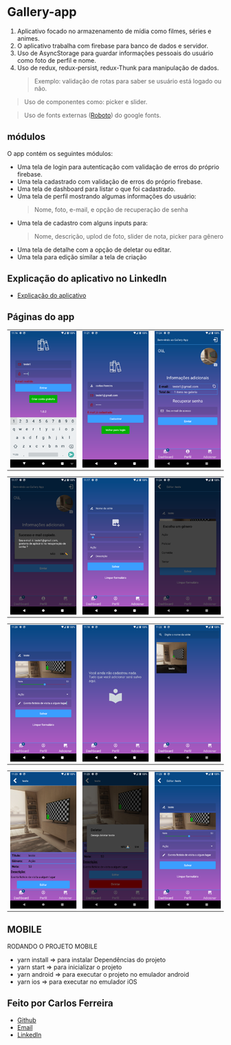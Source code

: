 # Gallery-app

1. Aplicativo focado no armazenamento de mídia como filmes, séries e animes.
2. O aplicativo trabalha com firebase para banco de dados e servidor.
3. Uso de AsyncStorage para guardar informações pessoais do usuário como foto de perfil e nome.
4. Uso de redux, redux-persist, redux-Thunk para manipulação de dados.
   > Exemplo: validação de rotas para saber se usuário está logado ou não.

> Uso de componentes como: picker e slider.

> Uso de fonts externas ([Roboto](https://fonts.google.com/specimen/Roboto)) do google fonts.

## módulos

O app contém os seguintes módulos:

- Uma tela de login para autenticação com validação de erros do próprio firebase.
- Uma tela cadastrado com validação de erros do próprio firebase.
- Uma tela de dashboard para listar o que foi cadastrado.
- Uma tela de perfil mostrando algumas informações do usuário:
  > Nome, foto, e-mail, e opção de recuperação de senha
- Uma tela de cadastro com alguns inputs para:
  > Nome, descrição, uplod de foto, slider de nota, picker para gênero
- Uma tela de detalhe com a opção de deletar ou editar.
- Uma tela para edição similar a tela de criação

## Explicação do aplicativo no LinkedIn

- [Explicação do aplicativo](https://www.linkedin.com/posts/carlos-ferreira-4b2ba219a_js-reactnative-redux-activity-6802983240601747456-2iY6)

## Páginas do app

<table>
  <tr>
<td><img src="https://github.com/CarlosSTS/gallery-app/blob/master/images/login.png" alt="Foto do App login" width="360" /></td>
<td><img src="https://github.com/CarlosSTS/gallery-app/blob/master/images/createAccount.png" alt="Foto do App criarConta" width="360" /></td>
<td><img src="https://github.com/CarlosSTS/gallery-app/blob/master/images/profile.png" alt="Foto do App perfil" width="360" /></td>
</tr>
</table>

<table>
  <tr>
<td><img src="https://github.com/CarlosSTS/gallery-app/blob/master/images/copy.png" alt="Foto do App copiar" width="360" /></td>
<td><img src="https://github.com/CarlosSTS/gallery-app/blob/master/images/createNull.png" alt="Foto do App criarVazio" width="360" /></td>
<td><img src="https://github.com/CarlosSTS/gallery-app/blob/master/images/picker.png" alt="Foto do App picker" width="360" /></td>
</tr>
</table>

<table>
  <tr>
<td><img src="https://github.com/CarlosSTS/gallery-app/blob/master/images/create.png" alt="Foto do App criar" width="360" /></td>
<td><img src="https://github.com/CarlosSTS/gallery-app/blob/master/images/dashboardNull.png" alt="Foto do App dashboardNulo" width="360" /></td>
<td><img src="https://github.com/CarlosSTS/gallery-app/blob/master/images/dashboard.png" alt="Foto do App dashboard" width="360" /></td>
</tr>
</table>

<table>
  <tr>
<td><img src="https://github.com/CarlosSTS/gallery-app/blob/master/images/detail.png" alt="Foto do App detalhe" width="360" /></td>
<td><img src="https://github.com/CarlosSTS/gallery-app/blob/master/images/delete.png" alt="Foto do App deletar" width="360" /></td>
<td><img src="https://github.com/CarlosSTS/gallery-app/blob/master/images/edit.png" alt="Foto do App editar" width="360" /></td>
</tr>
</table>

## MOBILE

RODANDO O PROJETO MOBILE

- yarn install => para instalar Dependências do projeto
- yarn start => para inicializar o projeto
- yarn android => para executar o projeto no emulador android
- yarn ios => para executar no emulador iOS

## Feito por Carlos Ferreira

- [Github](https://www.github.com/CarlosSTS)
- [Email](mailto://carlossts826@gmail.com)
- [LinkedIn](https://www.linkedin.com/in/carlos-ferreira-4b2ba219a/)
